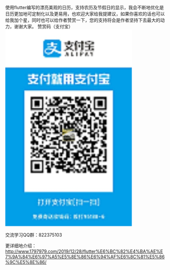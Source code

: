 使用flutter编写的漂亮美观的日历，支持农历及节假日的显示，我会不断地优化是日历更加地可定制化以及更易用，也欢迎大家给我提建议，如果你喜欢的话也可以给我加个星，同时也可以给作者赞赏一下，您的支持将会是作者坚持下去最大的动力，谢谢大家。
赞赏码（支付宝）
![Image text](https://github.com/lozone123/Flutter-calendar/blob/master/IMG_20200211_162936.jpg)

交流学习QQ群：822375103

更详细地介绍：http://www.1797979.com/2019/12/28/flutter%E6%BC%82%E4%BA%AE%E7%9A%84%E6%97%A5%E5%8E%86%E6%94%AF%E6%8C%81%E5%86%9C%E5%8E%86/
